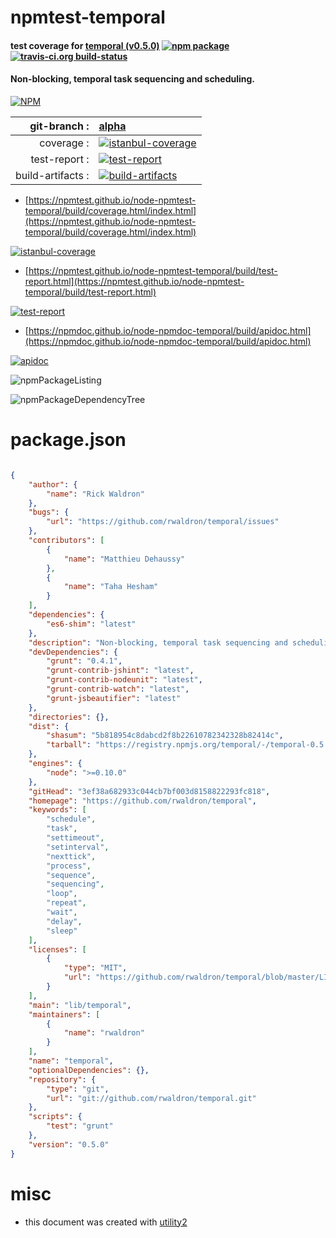 # npmtest-temporal

#### test coverage for  [temporal (v0.5.0)](https://github.com/rwaldron/temporal)  [![npm package](https://img.shields.io/npm/v/npmtest-temporal.svg?style=flat-square)](https://www.npmjs.org/package/npmtest-temporal) [![travis-ci.org build-status](https://api.travis-ci.org/npmtest/node-npmtest-temporal.svg)](https://travis-ci.org/npmtest/node-npmtest-temporal)

#### Non-blocking, temporal task sequencing and scheduling.

[![NPM](https://nodei.co/npm/temporal.png?downloads=true&downloadRank=true&stars=true)](https://www.npmjs.com/package/temporal)

| git-branch : | [alpha](https://github.com/npmtest/node-npmtest-temporal/tree/alpha)|
|--:|:--|
| coverage : | [![istanbul-coverage](https://npmtest.github.io/node-npmtest-temporal/build/coverage.badge.svg)](https://npmtest.github.io/node-npmtest-temporal/build/coverage.html/index.html)|
| test-report : | [![test-report](https://npmtest.github.io/node-npmtest-temporal/build/test-report.badge.svg)](https://npmtest.github.io/node-npmtest-temporal/build/test-report.html)|
| build-artifacts : | [![build-artifacts](https://npmtest.github.io/node-npmtest-temporal/glyphicons_144_folder_open.png)](https://github.com/npmtest/node-npmtest-temporal/tree/gh-pages/build)|

- [https://npmtest.github.io/node-npmtest-temporal/build/coverage.html/index.html](https://npmtest.github.io/node-npmtest-temporal/build/coverage.html/index.html)

[![istanbul-coverage](https://npmtest.github.io/node-npmtest-temporal/build/screenCapture.buildCi.browser.%252Ftmp%252Fbuild%252Fcoverage.lib.html.png)](https://npmtest.github.io/node-npmtest-temporal/build/coverage.html/index.html)

- [https://npmtest.github.io/node-npmtest-temporal/build/test-report.html](https://npmtest.github.io/node-npmtest-temporal/build/test-report.html)

[![test-report](https://npmtest.github.io/node-npmtest-temporal/build/screenCapture.buildCi.browser.%252Ftmp%252Fbuild%252Ftest-report.html.png)](https://npmtest.github.io/node-npmtest-temporal/build/test-report.html)

- [https://npmdoc.github.io/node-npmdoc-temporal/build/apidoc.html](https://npmdoc.github.io/node-npmdoc-temporal/build/apidoc.html)

[![apidoc](https://npmdoc.github.io/node-npmdoc-temporal/build/screenCapture.buildCi.browser.%252Ftmp%252Fbuild%252Fapidoc.html.png)](https://npmdoc.github.io/node-npmdoc-temporal/build/apidoc.html)

![npmPackageListing](https://npmtest.github.io/node-npmtest-temporal/build/screenCapture.npmPackageListing.svg)

![npmPackageDependencyTree](https://npmtest.github.io/node-npmtest-temporal/build/screenCapture.npmPackageDependencyTree.svg)



# package.json

```json

{
    "author": {
        "name": "Rick Waldron"
    },
    "bugs": {
        "url": "https://github.com/rwaldron/temporal/issues"
    },
    "contributors": [
        {
            "name": "Matthieu Dehaussy"
        },
        {
            "name": "Taha Hesham"
        }
    ],
    "dependencies": {
        "es6-shim": "latest"
    },
    "description": "Non-blocking, temporal task sequencing and scheduling.",
    "devDependencies": {
        "grunt": "0.4.1",
        "grunt-contrib-jshint": "latest",
        "grunt-contrib-nodeunit": "latest",
        "grunt-contrib-watch": "latest",
        "grunt-jsbeautifier": "latest"
    },
    "directories": {},
    "dist": {
        "shasum": "5b818954c8dabcd2f8b22610782342328b82414c",
        "tarball": "https://registry.npmjs.org/temporal/-/temporal-0.5.0.tgz"
    },
    "engines": {
        "node": ">=0.10.0"
    },
    "gitHead": "3ef38a682933c044cb7bf003d8158822293fc818",
    "homepage": "https://github.com/rwaldron/temporal",
    "keywords": [
        "schedule",
        "task",
        "settimeout",
        "setinterval",
        "nexttick",
        "process",
        "sequence",
        "sequencing",
        "loop",
        "repeat",
        "wait",
        "delay",
        "sleep"
    ],
    "licenses": [
        {
            "type": "MIT",
            "url": "https://github.com/rwaldron/temporal/blob/master/LICENSE-MIT"
        }
    ],
    "main": "lib/temporal",
    "maintainers": [
        {
            "name": "rwaldron"
        }
    ],
    "name": "temporal",
    "optionalDependencies": {},
    "repository": {
        "type": "git",
        "url": "git://github.com/rwaldron/temporal.git"
    },
    "scripts": {
        "test": "grunt"
    },
    "version": "0.5.0"
}
```



# misc
- this document was created with [utility2](https://github.com/kaizhu256/node-utility2)
